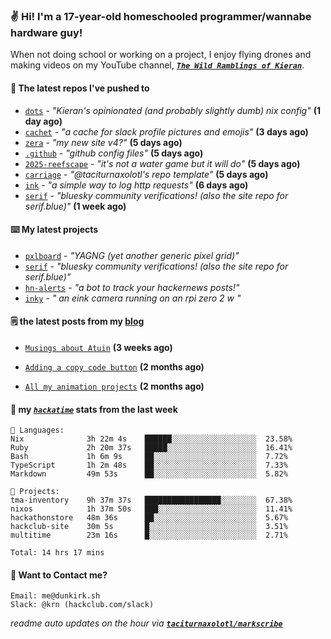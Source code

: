 ### ✌️ Hi! I'm a 17-year-old homeschooled programmer/wannabe hardware guy!

When not doing school or working on a project, I enjoy flying drones and making videos on my YouTube channel, [**_`The Wild Ramblings of Kieran`_**](https://youtube.com/@kieran.rambles).

#### 👷 The latest repos I've pushed to

- [`dots`](https://github.com/taciturnaxolotl/dots) - _"Kieran's opinionated (and probably slightly dumb) nix config"_ **(1 day ago)**
- [`cachet`](https://github.com/taciturnaxolotl/cachet) - _"a cache for slack profile pictures and emojis"_ **(3 days ago)**
- [`zera`](https://github.com/taciturnaxolotl/zera) - _"my new site v4?"_ **(5 days ago)**
- [`.github`](https://github.com/taciturnaxolotl/.github) - _"github config files"_ **(5 days ago)**
- [`2025-reefscape`](https://github.com/df1317/2025-reefscape) - _"it's not a water game but it will do"_ **(5 days ago)**
- [`carriage`](https://github.com/taciturnaxolotl/carriage) - _"@taciturnaxolotl's repo template"_ **(5 days ago)**
- [`ink`](https://github.com/taciturnaxolotl/ink) - _"a simple way to log http requests"_ **(6 days ago)**
- [`serif`](https://github.com/taciturnaxolotl/serif) - _"bluesky community verifications! (also the site repo for serif.blue)"_ **(1 week ago)**

#### ⌨️ My latest projects

- [`pxlboard`](https://github.com/taciturnaxolotl/pxlboard) - _"YAGNG (yet another generic pixel grid)"_
- [`serif`](https://github.com/taciturnaxolotl/serif) - _"bluesky community verifications! (also the site repo for serif.blue)"_
- [`hn-alerts`](https://github.com/taciturnaxolotl/hn-alerts) - _"a bot to track your hackernews posts!"_
- [`inky`](https://github.com/taciturnaxolotl/inky) - _" an eink camera running on an rpi zero 2 w "_

#### 🗒️ the latest posts from my [blog](https://dunkirk.sh)

- [`Musings about Atuin`](https://dunkirk.sh/blog/atuin/) **(3 weeks ago)**

- [`Adding a copy code button`](https://dunkirk.sh/blog/adding-a-copy-button/) **(2 months ago)**

- [`All my animation projects`](https://dunkirk.sh/blog/my-animations/) **(2 months ago)**



#### 📡 my [_`hackatime`_](https://waka.hackclub.com) stats from the last week

```text
💾 Languages:
Nix              3h 22m 4s    ██████░░░░░░░░░░░░░░░░░░░  23.58%
Ruby             2h 20m 37s   █████░░░░░░░░░░░░░░░░░░░░  16.41%
Bash             1h 6m 9s     ██░░░░░░░░░░░░░░░░░░░░░░░  7.72%
TypeScript       1h 2m 48s    ██░░░░░░░░░░░░░░░░░░░░░░░  7.33%
Markdown         49m 53s      ██░░░░░░░░░░░░░░░░░░░░░░░  5.82%

💼 Projects:
tma-inventory    9h 37m 37s   █████████████████░░░░░░░░  67.38%
nixos            1h 37m 50s   ███░░░░░░░░░░░░░░░░░░░░░░  11.41%
hackathonstore   48m 36s      ██░░░░░░░░░░░░░░░░░░░░░░░  5.67%
hackclub-site    30m 5s       █░░░░░░░░░░░░░░░░░░░░░░░░  3.51%
multitime        23m 16s      █░░░░░░░░░░░░░░░░░░░░░░░░  2.71%

Total: 14 hrs 17 mins
```

#### 📮 Want to Contact me?

```text
Email: me@dunkirk.sh
Slack: @krn (hackclub.com/slack)
```

_readme auto updates on the hour via [**`taciturnaxolotl/markscribe`**](https://github.com/taciturnaxolotl/markscribe)_
